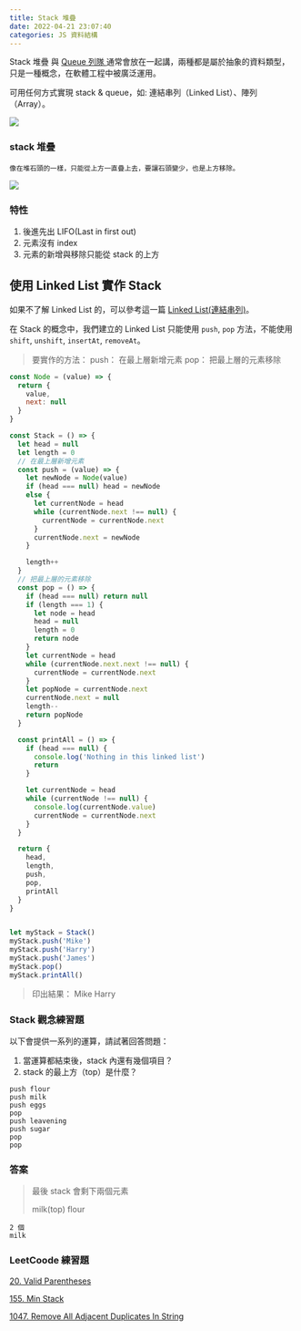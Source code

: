 ```yaml
---
title: Stack 堆疊
date: 2022-04-21 23:07:40
categories: JS 資料結構
---
```


Stack 堆疊 與 [Queue 列隊
](https://rock070.github.io/blog.rock070/2022/04/21/queue/)  通常會放在一起講，兩種都是屬於抽象的資料類型，只是一種概念，在軟體工程中被廣泛運用。

可用任何方式實現 stack & queue，如: 連結串列（Linked List）、陣列（Array）。

![](https://i.imgur.com/9fdhOBG.png)

### stack 堆疊

`像在堆石頭的一樣，只能從上方一直疊上去，要讓石頭變少，也是上方移除。`

![](https://i.imgur.com/3tZCAhK.png)


### 特性

1. 後進先出 LIFO(Last in first out)
2. 元素沒有 index
3. 元素的新增與移除只能從 stack 的上方

## 使用 Linked List 實作 Stack

如果不了解 Linked List 的，可以參考這一篇 [Linked List(連結串列)](https://rock070.github.io/blog.rock070/2022/04/20/linked-list/)。


在 Stack 的概念中，我們建立的 Linked List 只能使用 `push`, `pop` 方法，不能使用 `shift`, `unshift`, `insertAt`, `removeAt`。

> 要實作的方法：
> push： 在最上層新增元素
> pop： 把最上層的元素移除

```js
const Node = (value) => {
  return {
    value,
    next: null
  }
}

const Stack = () => {
  let head = null
  let length = 0
  // 在最上層新增元素
  const push = (value) => { 
    let newNode = Node(value)
    if (head === null) head = newNode
    else {
      let currentNode = head
      while (currentNode.next !== null) {
        currentNode = currentNode.next
      }
      currentNode.next = newNode
    }

    length++
  }  
  // 把最上層的元素移除
  const pop = () => {
    if (head === null) return null
    if (length === 1) {
      let node = head
      head = null
      length = 0
      return node
    }
    let currentNode = head
    while (currentNode.next.next !== null) {
      currentNode = currentNode.next
    }
    let popNode = currentNode.next
    currentNode.next = null
    length--
    return popNode
  }

  const printAll = () => {
    if (head === null) {
      console.log('Nothing in this linked list')
      return
    }

    let currentNode = head
    while (currentNode !== null) {
      console.log(currentNode.value)
      currentNode = currentNode.next
    }
  }

  return {
    head,
    length,
    push,
    pop,
    printAll
  }
}


let myStack = Stack()
myStack.push('Mike')
myStack.push('Harry')
myStack.push('James')
myStack.pop()
myStack.printAll()
```
>印出結果：
Mike
Harry

### Stack 觀念練習題

以下會提供一系列的運算，請試著回答問題：

1. 當運算都結束後，stack 內還有幾個項目？
2. stack 的最上方（top）是什麼？

```
push flour
push milk
push eggs
pop 
push leavening
push sugar
pop
pop
```

### 答案

>最後 stack 會剩下兩個元素
> 
>milk(top)
flour

```
2 個
milk
```

### LeetCoode 練習題

[20. Valid Parentheses](https://leetcode.com/problems/valid-parentheses/)

[155. Min Stack](https://leetcode.com/problems/min-stack/)

[1047. Remove All Adjacent Duplicates In String](https://leetcode.com/problems/remove-all-adjacent-duplicates-in-string/)
